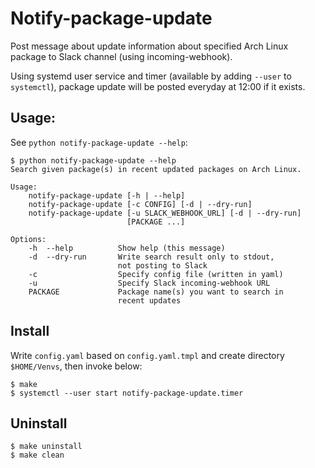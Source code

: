 # Notify-package-update
Post message about update information about specified Arch Linux package to Slack channel (using incoming-webhook).

Using systemd user service and timer (available by adding `--user` to `systemctl`), package update will be posted
everyday at 12:00 if it exists.

## Usage:
See `python notify-package-update --help`:
```
$ python notify-package-update --help
Search given package(s) in recent updated packages on Arch Linux.

Usage:
    notify-package-update [-h | --help]
    notify-package-update [-c CONFIG] [-d | --dry-run]
    notify-package-update [-u SLACK_WEBHOOK_URL] [-d | --dry-run]
                          [PACKAGE ...]

Options:
    -h  --help          Show help (this message)
    -d  --dry-run       Write search result only to stdout,
                        not posting to Slack
    -c                  Specify config file (written in yaml)
    -u                  Specify Slack incoming-webhook URL
    PACKAGE             Package name(s) you want to search in
                        recent updates
```

## Install
Write `config.yaml` based on `config.yaml.tmpl` and create directory `$HOME/Venvs`,  then invoke below:
```
$ make
$ systemctl --user start notify-package-update.timer
```

## Uninstall
```
$ make uninstall
$ make clean
```

